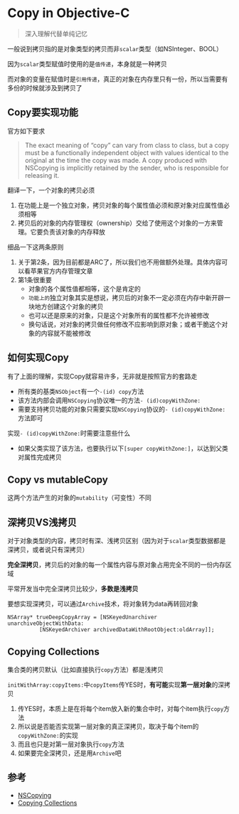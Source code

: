 # Copy in Objective-C

> 深入理解代替单纯记忆

一般说到拷贝指的是对象类型的拷贝而非`scalar`类型（如NSInteger、BOOL）

因为`scalar`类型赋值时使用的是`值传递`，本身就是一种拷贝

而对象的变量在赋值时是`引用传递`，真正的对象在内存里只有一份，所以当需要有多份的时候就涉及到拷贝了

## Copy要实现功能

官方如下要求
> The exact meaning of “copy” can vary from class to class, but a copy must be a functionally independent object with values identical to the original at the time the copy was made. A copy produced with NSCopying is implicitly retained by the sender, who is responsible for releasing it.

翻译一下，一个对象的拷贝必须

1. 在功能上是一个独立对象，拷贝对象的每个属性值必须和原对象对应属性值必须相等
2. 拷贝后的对象的内存管理权（ownership）交给了使用这个对象的一方来管理。它要负责该对象的内存释放

细品一下这两条原则

1. 关于第2条，因为目前都是ARC了，所以我们也不用做额外处理。具体内容可以看苹果官方内存管理文章
2. 第1条很重要
	- 对象的各个属性值都相等，这个是肯定的
	- `功能上的`独立对象其实是想说，拷贝后的对象不一定必须在内存中新开辟一块地方创建这个对象的拷贝
	- 也可以还是原来的对象，只是这个对象所有的属性都不允许被修改
	- 换句话说，对对象的拷贝做任何修改不应影响到原对象；或者干脆这个对象的内容就不能被修改

## 如何实现Copy

有了上面的理解，实现Copy就容易许多，无非就是按照官方的套路走

- 所有类的基类`NSObject`有一个`-(id) copy`方法
- 该方法内部会调用`NSCopying`协议唯一的方法`- (id)copyWithZone:`
- 需要支持拷贝功能的对象只需要实现`NSCopying`协议的`- (id)copyWithZone:`方法即可

实现`- (id)copyWithZone:`时需要注意些什么

- 如果父类实现了该方法，也要执行以下`[super copyWithZone:]`，以达到父类对属性完成拷贝

## Copy vs mutableCopy

这两个方法产生的对象的`mutability`（可变性）不同

## 深拷贝VS浅拷贝

对于对象类型的内容，拷贝时有深、浅拷贝区别（因为对于`scalar`类型数据都是深拷贝，或者说只有深拷贝）

**完全深拷贝**，拷贝后的对象的每一个属性内容与原对象占用完全不同的一份内存区域

平常开发当中完全深拷贝比较少，**多数是浅拷贝**

要想实现深拷贝，可以通过`Archive`技术，将对象转为data再转回对象

```
NSArray* trueDeepCopyArray = [NSKeyedUnarchiver unarchiveObjectWithData:
          [NSKeyedArchiver archivedDataWithRootObject:oldArray]];

```

## Copying Collections

集合类的拷贝默认（比如直接执行`copy`方法）都是浅拷贝

`initWithArray:copyItems:`中`copyItems`传YES时，**有可能**实现**第一层对象**的深拷贝

1. 传YES时，本质上是在将每个item放入新的集合中时，对每个item执行`copy`方法
2. 所以说是否能否实现第一层对象的真正深拷贝，取决于每个item的`copyWithZone:`的实现
3. 而且也只是对第一层对象执行`copy`方法
4. 如果要完全深拷贝，还是用`Archive`吧


## 参考
- [NSCopying](https://developer.apple.com/documentation/foundation/nscopying?language=objc)
- [Copying Collections](https://developer.apple.com/library/archive/documentation/Cocoa/Conceptual/Collections/Articles/Copying.html#//apple_ref/doc/uid/TP40010162-SW1)
